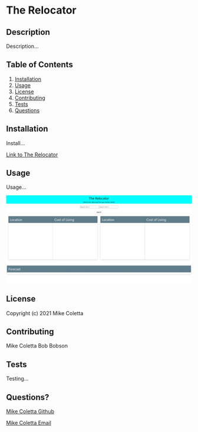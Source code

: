 # The Relocator

## Description
    
Description...
    
## Table of Contents
1. [Installation](#installation)
2. [Usage](#usage)
3. [License](#license)
4. [Contributing](#contributing)
5. [Tests](#tests)
6. [Questions](#questions)
    
## Installation
    
Install...
    
[Link to The Relocator](https://mikecoletta.github.io/Group-Project-One/)
    
## Usage
    
Usage...

![Screenshot](test.JPG)
    
## License
    
 
    
Copyright (c) 2021 Mike Coletta
    
## Contributing
    
Mike Coletta
Bob Bobson
    
## Tests
    
Testing...
    
## Questions?
    
[Mike Coletta Github](https://github.com/MikeColetta)
    
[Mike Coletta Email](coletta.mike@gmail.com)